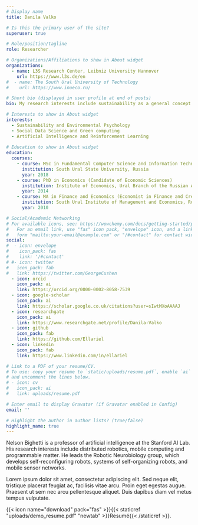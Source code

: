 ```yaml
---
# Display name
title: Danila Valko

# Is this the primary user of the site?
superuser: true

# Role/position/tagline
role: Researcher

# Organizations/Affiliations to show in About widget
organizations:
  - name: L3S Research Center, Leibniz University Hannover
    url: https://www.l3s.de/en
#  - name: The South Ural University of Technology
#    url: https://www.inueco.ru/

# Short bio (displayed in user profile at end of posts)
bio: My research interests include sustainability as a general concept.

# Interests to show in About widget
interests:
  - Sustainability and Environmental Psychology
  - Social Data Science and Green computing
  - Artificial Intelligence and Reinforcement Learning
  
# Education to show in About widget
education:
  courses:
    - course: MSc in Fundamental Computer Science and Information Technologies
      institution: South Ural State University, Russia
      year: 2018
    - course: PhD in Economics (Candidate of Economic Sciences)
      institution: Institute of Economics, Ural Branch of the Russian Academy of Sciences, Russia
      year: 2014
    - course: MA in Finance and Economics (Economist in Finance and Credit)
      institution: South Ural Institute of Management and Economics, Russia
      year: 2010

# Social/Academic Networking
# For available icons, see: https://wowchemy.com/docs/getting-started/page-builder/#icons
#   For an email link, use "fas" icon pack, "envelope" icon, and a link in the
#   form "mailto:your-email@example.com" or "/#contact" for contact widget.
social:
#  - icon: envelope
#    icon_pack: fas
#    link: '/#contact'
# #- icon: twitter
#   icon_pack: fab
#   link: https://twitter.com/GeorgeCushen
  - icon: orcid
    icon_pack: ai
    link: https://orcid.org/0000-0002-8058-7539
  - icon: google-scholar
    icon_pack: ai
    link: https://scholar.google.co.uk/citations?user=sIwtMXoAAAAJ
  - icon: researchgate
    icon_pack: ai
    link: https://www.researchgate.net/profile/Danila-Valko
  - icon: github
    icon_pack: fab
    link: https://github.com/Ellariel
  - icon: linkedin
    icon_pack: fab
    link: https://www.linkedin.com/in/ellariel

# Link to a PDF of your resume/CV.
# To use: copy your resume to `static/uploads/resume.pdf`, enable `ai` icons in `params.toml`,
# and uncomment the lines below.
# - icon: cv
#   icon_pack: ai
#   link: uploads/resume.pdf

# Enter email to display Gravatar (if Gravatar enabled in Config)
email: ''

# Highlight the author in author lists? (true/false)
highlight_name: true
---
```


Nelson Bighetti is a professor of artificial intelligence at the Stanford AI Lab. His research interests include distributed robotics, mobile computing and programmable matter. He leads the Robotic Neurobiology group, which develops self-reconfiguring robots, systems of self-organizing robots, and mobile sensor networks.

Lorem ipsum dolor sit amet, consectetur adipiscing elit. Sed neque elit, tristique placerat feugiat ac, facilisis vitae arcu. Proin eget egestas augue. Praesent ut sem nec arcu pellentesque aliquet. Duis dapibus diam vel metus tempus vulputate.

{{< icon name="download" pack="fas" >}}{{< staticref "uploads/demo_resume.pdf" "newtab" >}}Resumé{{< /staticref >}}.
